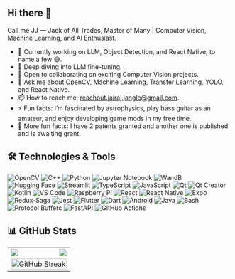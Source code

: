 ## Hi there 👋
Call me JJ — Jack of All Trades, Master of Many | Computer Vision, Machine Learning, and AI Enthusiast.

- 🔭 Currently working on LLM, Object Detection, and React Native, to name a few 😅.
- 🌱 Deep diving into LLM fine-tuning.
- 🤝 Open to collaborating on exciting Computer Vision projects.
- 💬 Ask me about OpenCV, Machine Learning, Transfer Learning, YOLO, and React Native.
- 📫 How to reach me: reachout.jairaj.jangle@gmail.com.
- ⚡ Fun facts: I’m fascinated by astrophysics, play bass guitar as an amateur, and enjoy developing game mods in my free time.
- 🚀 More fun facts: I have 2 patents granted and another one is published and is awaiting grant.

## 🛠️ Technologies & Tools
![OpenCV](https://img.shields.io/badge/OpenCV-5C3EE8?logo=opencv&logoColor=white&style=for-the-badge)
![C++](https://img.shields.io/badge/C++-00599C?logo=cplusplus&logoColor=white&style=for-the-badge)
![Python](https://img.shields.io/badge/Python-3776AB?logo=python&logoColor=white&style=for-the-badge)
![Jupyter Notebook](https://img.shields.io/badge/Jupyter%20Notebook-F37626?logo=jupyter&logoColor=white&style=for-the-badge)
![WandB](https://img.shields.io/badge/WandB-FFBE00?logo=weightsandbiases&logoColor=black&style=for-the-badge)
![Hugging Face](https://img.shields.io/badge/Hugging%20Face-FFD21F?logo=huggingface&logoColor=black&style=for-the-badge)
![Streamlit](https://img.shields.io/badge/Streamlit-FF4B4B?logo=streamlit&logoColor=white&style=for-the-badge)
![TypeScript](https://img.shields.io/badge/TypeScript-3178C6?logo=typescript&logoColor=white&style=for-the-badge)
![JavaScript](https://img.shields.io/badge/JavaScript-F7DF1E?logo=javascript&logoColor=black&style=for-the-badge)
![Qt](https://img.shields.io/badge/Qt-%23217346.svg?style=for-the-badge&logo=Qt&logoColor=white)
![Qt Creator](https://img.shields.io/badge/Qt%20Creator-41CD52?logo=qt&logoColor=white&style=for-the-badge)
![Kotlin](https://img.shields.io/badge/Kotlin-7F52FF?logo=kotlin&logoColor=white&style=for-the-badge)
![VS Code](https://img.shields.io/badge/VS%20Code-0078D4?logo=visualstudiocode&logoColor=white&style=for-the-badge)
![Raspberry Pi](https://img.shields.io/badge/Raspberry%20Pi-A22846?logo=raspberry-pi&logoColor=white&style=for-the-badge)
![React](https://img.shields.io/badge/React-20232A?logo=react&logoColor=61DAFB&style=for-the-badge)
![React Native](https://img.shields.io/badge/React%20Native-20232A?logo=react&logoColor=61DAFB&style=for-the-badge)
![Expo](https://img.shields.io/badge/Expo-1C1E24?logo=expo&logoColor=white&style=for-the-badge)
![Redux-Saga](https://img.shields.io/badge/Redux--Saga-999999?logo=redux-saga&logoColor=white&style=for-the-badge)
![Jest](https://img.shields.io/badge/-jest-%23C21325?style=for-the-badge&logo=jest&logoColor=white)
![Flutter](https://img.shields.io/badge/Flutter-02569B?logo=flutter&logoColor=white&style=for-the-badge)
![Dart](https://img.shields.io/badge/Dart-0175C2?logo=dart&logoColor=white&style=for-the-badge)
![Android](https://img.shields.io/badge/Android-3DDC84?logo=android&logoColor=white&style=for-the-badge)
![Java](https://img.shields.io/badge/java-%23ED8B00.svg?style=for-the-badge&logo=openjdk&logoColor=white)
![Bash](https://img.shields.io/badge/Bash-4EAA25?logo=gnubash&logoColor=white&style=for-the-badge)
![Protocol Buffers](https://img.shields.io/badge/Protocol%20Buffers-336691?logo=google&logoColor=white&style=for-the-badge)
![FastAPI](https://img.shields.io/badge/FastAPI-009688?logo=fastapi&logoColor=white&style=for-the-badge)
![GitHub Actions](https://img.shields.io/badge/GitHub%20Actions-2088FF?logo=githubactions&logoColor=white&style=for-the-badge)

## 📊 GitHub Stats
<div align="center">

  <table style="border: none;">
    <tr>
      <td>
        <img align="left" src="https://github-readme-stats.vercel.app/api?username=JairajJangle&theme=highcontrast&show_icons=true&hide_border=true&count_private=true" />
      </td>
      <td>
        <img align="right" src="https://github-readme-stats.vercel.app/api/top-langs/?username=JairajJangle&theme=highcontrast&show_icons=true&hide_border=true&layout=compact" />
      </td>
    </tr>
    <tr>
      <td colspan="2" align="center">
        <img src="https://streak-stats.demolab.com?user=JairajJangle&theme=highcontrast&hide_border=true" alt="GitHub Streak" width="100%" />
      </td>
    </tr>
  </table>

</div>

<!--
**JairajJangle/JairajJangle** is a ✨ _special_ ✨ repository because its `README.md` (this file) appears on your GitHub profile.

Here are some ideas to get you started:

- 🔭 I’m currently working on ...
- 🌱 I’m currently learning ...
- 👯 I’m looking to collaborate on ...
- 🤔 I’m looking for help with ...
- 💬 Ask me about ...
- 📫 How to reach me: ...
- 😄 Pronouns: ...
- ⚡ Fun fact: ...
-->
